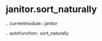 janitor.sort\_naturally
=====================

.. currentmodule:: janitor

.. autofunction:: sort_naturally
